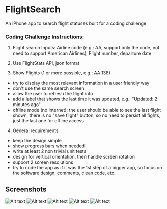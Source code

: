 # FlightSearch
An iPhone app to search flight statuses built for a coding challenge

### Coding Challenge Instructions:

1) Flight search
Inputs: Airline code (e.g.: AA, support only the code, not need to support American Airlines), Flight number, departure date

2) Use FlightStats API, json format

3) Show Flights (1 or more possible, e.g.: AA 138)
- try to display the most relevant information in a user friendly way
- don't use the same search screen
- allow the user to refresh the flight info
- add a label that shows the last time it was updated, e.g.: "Updated: 2 minutes ago"
- offline mode (no internet): the user should be able to see the last flight shown, there is no "save flight" button, so no need to persist all fights, just the last one for offline access

4) General requirements
- keep the design simple
- show progress bars when needed
- write at least 2 non trivial unit tests
- design for vertical orientation, then handle screen rotation
- support 2 screen resolutions
- try to code the app as if it was the 1st step of a bigger app, so focus on the software design, comments, clean code, etc.
 
## Screenshots

![Alt text](http://i.imgur.com/VeHTQuf.png "Search Screen")
![Alt text](http://i.imgur.com/1Ecaxp3.png "Landed Flight")
![Alt text](http://i.imgur.com/gFIDq0t.png "Late Flight")
![Alt text](http://i.imgur.com/79A9dQz.png "Multiple Flights")
![Alt text](http://i.imgur.com/BRPERbj.png "Refresh")
